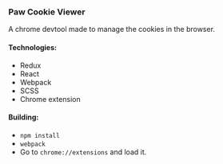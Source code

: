 ### Paw Cookie Viewer

A chrome devtool made to manage the cookies in the browser.

#### Technologies:

* Redux
* React
* Webpack
* SCSS
* Chrome extension

#### Building:

* `npm install`
* `webpack`
* Go to `chrome://extensions` and load it.
